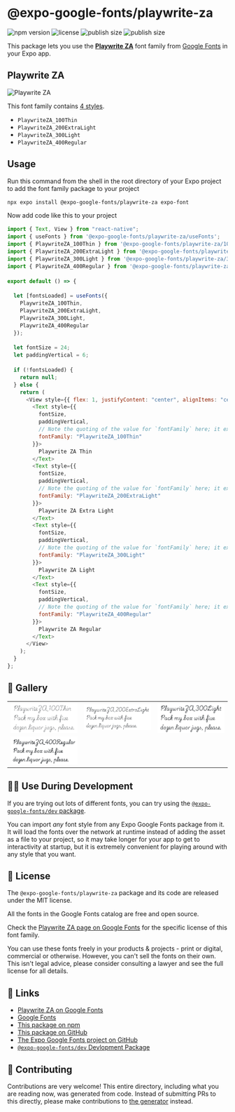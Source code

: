 # @expo-google-fonts/playwrite-za

![npm version](https://flat.badgen.net/npm/v/@expo-google-fonts/playwrite-za)
![license](https://flat.badgen.net/github/license/expo/google-fonts)
![publish size](https://flat.badgen.net/packagephobia/install/@expo-google-fonts/playwrite-za)
![publish size](https://flat.badgen.net/packagephobia/publish/@expo-google-fonts/playwrite-za)

This package lets you use the [**Playwrite ZA**](https://fonts.google.com/specimen/Playwrite+ZA) font family from [Google Fonts](https://fonts.google.com/) in your Expo app.

## Playwrite ZA

![Playwrite ZA](./font-family.png)

This font family contains [4 styles](#-gallery).

- `PlaywriteZA_100Thin`
- `PlaywriteZA_200ExtraLight`
- `PlaywriteZA_300Light`
- `PlaywriteZA_400Regular`

## Usage

Run this command from the shell in the root directory of your Expo project to add the font family package to your project

```sh
npx expo install @expo-google-fonts/playwrite-za expo-font
```

Now add code like this to your project

```js
import { Text, View } from "react-native";
import { useFonts } from '@expo-google-fonts/playwrite-za/useFonts';
import { PlaywriteZA_100Thin } from '@expo-google-fonts/playwrite-za/100Thin';
import { PlaywriteZA_200ExtraLight } from '@expo-google-fonts/playwrite-za/200ExtraLight';
import { PlaywriteZA_300Light } from '@expo-google-fonts/playwrite-za/300Light';
import { PlaywriteZA_400Regular } from '@expo-google-fonts/playwrite-za/400Regular';

export default () => {

  let [fontsLoaded] = useFonts({
    PlaywriteZA_100Thin, 
    PlaywriteZA_200ExtraLight, 
    PlaywriteZA_300Light, 
    PlaywriteZA_400Regular
  });

  let fontSize = 24;
  let paddingVertical = 6;

  if (!fontsLoaded) {
    return null;
  } else {
    return (
      <View style={{ flex: 1, justifyContent: "center", alignItems: "center" }}>
        <Text style={{
          fontSize,
          paddingVertical,
          // Note the quoting of the value for `fontFamily` here; it expects a string!
          fontFamily: "PlaywriteZA_100Thin"
        }}>
          Playwrite ZA Thin
        </Text>
        <Text style={{
          fontSize,
          paddingVertical,
          // Note the quoting of the value for `fontFamily` here; it expects a string!
          fontFamily: "PlaywriteZA_200ExtraLight"
        }}>
          Playwrite ZA Extra Light
        </Text>
        <Text style={{
          fontSize,
          paddingVertical,
          // Note the quoting of the value for `fontFamily` here; it expects a string!
          fontFamily: "PlaywriteZA_300Light"
        }}>
          Playwrite ZA Light
        </Text>
        <Text style={{
          fontSize,
          paddingVertical,
          // Note the quoting of the value for `fontFamily` here; it expects a string!
          fontFamily: "PlaywriteZA_400Regular"
        }}>
          Playwrite ZA Regular
        </Text>
      </View>
    );
  }
};
```

## 🔡 Gallery


||||
|-|-|-|
|![PlaywriteZA_100Thin](./100Thin/PlaywriteZA_100Thin.ttf.png)|![PlaywriteZA_200ExtraLight](./200ExtraLight/PlaywriteZA_200ExtraLight.ttf.png)|![PlaywriteZA_300Light](./300Light/PlaywriteZA_300Light.ttf.png)||
|![PlaywriteZA_400Regular](./400Regular/PlaywriteZA_400Regular.ttf.png)||||


## 👩‍💻 Use During Development

If you are trying out lots of different fonts, you can try using the [`@expo-google-fonts/dev` package](https://github.com/expo/google-fonts/tree/master/font-packages/dev#readme).

You can import _any_ font style from any Expo Google Fonts package from it. It will load the fonts over the network at runtime instead of adding the asset as a file to your project, so it may take longer for your app to get to interactivity at startup, but it is extremely convenient for playing around with any style that you want.


## 📖 License

The `@expo-google-fonts/playwrite-za` package and its code are released under the MIT license.

All the fonts in the Google Fonts catalog are free and open source.

Check the [Playwrite ZA page on Google Fonts](https://fonts.google.com/specimen/Playwrite+ZA) for the specific license of this font family.

You can use these fonts freely in your products & projects - print or digital, commercial or otherwise. However, you can't sell the fonts on their own. This isn't legal advice, please consider consulting a lawyer and see the full license for all details.

## 🔗 Links

- [Playwrite ZA on Google Fonts](https://fonts.google.com/specimen/Playwrite+ZA)
- [Google Fonts](https://fonts.google.com/)
- [This package on npm](https://www.npmjs.com/package/@expo-google-fonts/playwrite-za)
- [This package on GitHub](https://github.com/expo/google-fonts/tree/master/font-packages/playwrite-za)
- [The Expo Google Fonts project on GitHub](https://github.com/expo/google-fonts)
- [`@expo-google-fonts/dev` Devlopment Package](https://github.com/expo/google-fonts/tree/master/font-packages/dev)

## 🤝 Contributing

Contributions are very welcome! This entire directory, including what you are reading now, was generated from code. Instead of submitting PRs to this directly, please make contributions to [the generator](https://github.com/expo/google-fonts/tree/master/packages/generator) instead.
